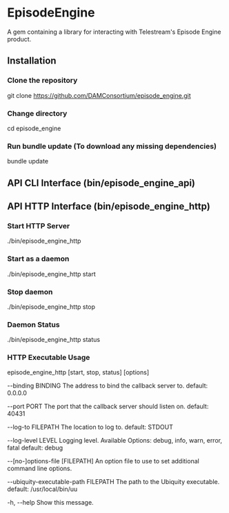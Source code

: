 # EpisodeEngine

  A gem containing a library for interacting with Telestream's Episode Engine product.

## Installation

### Clone the repository
git clone https://github.com/DAMConsortium/episode_engine.git

### Change directory
cd episode_engine

### Run bundle update (To download any missing dependencies)
bundle update

## API CLI Interface (bin/episode_engine_api)

## API HTTP Interface (bin/episode_engine_http)

### Start HTTP Server
./bin/episode_engine_http

### Start as a daemon
./bin/episode_engine_http start

### Stop daemon
./bin/episode_engine_http stop

### Daemon Status
./bin/episode_engine_http status

### HTTP Executable Usage
episode_engine_http [start, stop, status] [options]

--binding BINDING            The address to bind the callback server to.
                               default: 0.0.0.0

--port PORT                  The port that the callback server should listen on.
                                default: 40431

--log-to FILEPATH            The location to log to.
                                default: STDOUT

--log-level LEVEL            Logging level. Available Options: debug, info, warn, error, fatal
                                default: debug

--[no-]options-file [FILEPATH]
                             An option file to use to set additional command line options.
                             
--ubiquity-executable-path FILEPATH
                             The path to the Ubiquity executable.
                               default: /usr/local/bin/uu

-h, --help                       Show this message.
